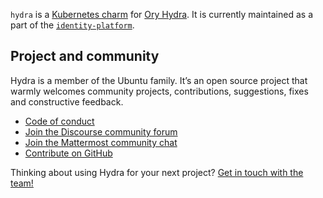 `hydra` is a [Kubernetes charm](https://juju.is/docs/olm/charmed-operator) for [Ory Hydra](https://github.com/ory/hydra). It is currently maintained as a part of the [`identity-platform`](https://charmhub.io/topics/canonical-identity-platform).


## Project and community

Hydra is a member of the Ubuntu family. It’s an open source project that warmly welcomes community projects, contributions, suggestions, fixes and constructive feedback.

- [Code of conduct](https://ubuntu.com/community/code-of-conduct)
- [Join the Discourse community forum](https://discourse.charmhub.io/tag/identity)
- [Join the Mattermost community chat](https://chat.charmhub.io/charmhub/channels/iam-platform)
- [Contribute on GitHub](https://github.com/canonical/hydra-operator)

Thinking about using Hydra for your next project? [Get in touch with the team!](https://chat.charmhub.io/charmhub/channels/iam-platform)

